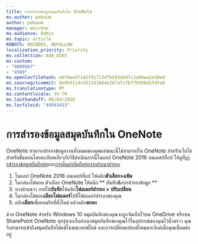 ```yaml
---
title: การสํารองข้อมูลสมุดบันทึกใน OneNote
ms.author: pebaum
author: pebaum
manager: mnirkhe
ms.audience: Admin
ms.topic: article
ROBOTS: NOINDEX, NOFOLLOW
localization_priority: Priority
ms.collection: Adm_O365
ms.custom:
- "9000567"
- "4500"
ms.openlocfilehash: e6f6ee97142f927134fb593de97c2e68aa2e50e0
ms.sourcegitcommit: 8e093114cd31141664e267a7c7b779398d5fdfa8
ms.translationtype: MT
ms.contentlocale: th-TH
ms.lasthandoff: 06/04/2020
ms.locfileid: "44563433"
---
```

# <a name="backup-notebooks-in-onenote"></a>การสํารองข้อมูลสมุดบันทึกใน OneNote

OneNote สามารถสํารองข้อมูลงานทั้งหมดของคุณแต่ขณะนี้ไม่สามารถใน OneNote สําหรับเว็บได้ สําหรับขั้นตอนโดยละเอียดเกี่ยวกับวิธีดําเนินการนี้ในแอป OneNote 2016 บนเดสก์ท็อป ให้ดูที่[การสํารองข้อมูลบันทึกย่อ](https://support.office.com/article/back-up-notes-f58b34b0-611d-435e-87fa-7942a1767af4#id0eaabaaa=2016,_2013,_2010)และ[การคืนค่าบันทึกย่อจากสําเนาสํารอง](https://support.microsoft.com/office/5daf9cb0-6769-4998-a5de-f044fdd0d831)

1. ในแอป OneNote 2016 บนเดสก์ท็อป ให้คลิก**ตัวเลือก>แฟ้ม**
2. ในกล่องโต้ตอบ ตัวเลือก OneNote ให้คลิก ** บันทึก&การสํารองข้อมูล **
3. ทางด้านขวา ภายใต้**บันทึก**ให้คลิก**โฟลเดอร์สํารอง > ปรับเปลี่ยน**
4. ในกล่องโต้ตอบ**เลือกโฟลเดอร์**ไปที่โฟลเดอร์สํารองของคุณ
5. คลิก**เลือก**เพื่อยอมรับที่ตั้งใหม่ แล้วคลิก**ตกลง**

ด้วย OneNote สําหรับ Windows 10 สมุดบันทึกของคุณจะถูกจัดเก็บไว้บน OneDrive หรือบน SharePoint OneNote ทุกรุ่นจะเก็บสําเนาสมุดบันทึกของคุณไว้ในอุปกรณ์ของคุณไว้ชั่วคราว คุณจึงสามารถเข้าถึงสมุดบันทึกได้แม้ในขณะออฟไลน์ และการเปลี่ยนแปลงทั้งหมดจะซิงค์เมื่อคุณเชื่อมต่ออยู่
